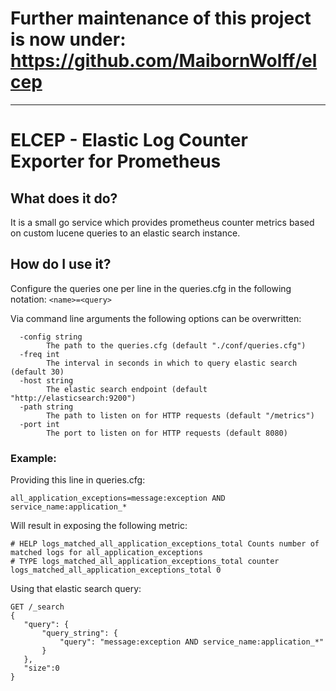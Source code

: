 # Further maintenance of this project is now under: https://github.com/MaibornWolff/elcep
-----

ELCEP - Elastic Log Counter Exporter for Prometheus
===================================================

## What does it do?
It is a small go service which provides prometheus counter metrics based on custom lucene queries to an elastic search instance.

## How do I use it?
Configure the queries one per line in the queries.cfg in the following notation: `<name>=<query>`

Via command line arguments the following options can be overwritten:
```
  -config string
    	The path to the queries.cfg (default "./conf/queries.cfg")
  -freq int
    	The interval in seconds in which to query elastic search (default 30)
  -host string
    	The elastic search endpoint (default "http://elasticsearch:9200")
  -path string
    	The path to listen on for HTTP requests (default "/metrics")
  -port int
    	The port to listen on for HTTP requests (default 8080)
```

### Example:
Providing this line in queries.cfg: 
```
all_application_exceptions=message:exception AND service_name:application_*
```

Will result in exposing the following metric:
```
# HELP logs_matched_all_application_exceptions_total Counts number of matched logs for all_application_exceptions
# TYPE logs_matched_all_application_exceptions_total counter
logs_matched_all_application_exceptions_total 0
```

Using that elastic search query:
```
GET /_search
{
   "query": {
       "query_string": {
           "query": "message:exception AND service_name:application_*"
       }
   },
   "size":0
}
```
